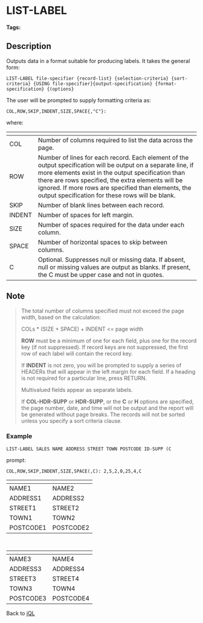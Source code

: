 # LIST-LABEL

<PageHeader />

**Tags:**
<badge text='jql' vertical='middle' />

## Description

Outputs data in a format suitable for producing labels. It takes the general form:

```
LIST-LABEL file-specifier {record-list} {selection-criteria} {sort-criteria} {USING file-specifier}{output-specification} {format-specification} {(options}
```

The user will be prompted to supply formatting criteria as:

```
COL,ROW,SKIP,INDENT,SIZE,SPACE{,"C"}:
```

where:

| <!----> | <!----> |
| --- | --- |
| COL | Number of columns required to list the data across the page. |
| ROW | Number of lines for each record. Each element of the output specification will be output on a separate line, if more elements exist in the output specification than there are rows specified, the extra elements will be ignored. If more rows are specified than elements, the output specification for these rows will be blank. |
| SKIP | Number of blank lines between each record. |
| INDENT | Number of spaces for left margin. |
| SIZE | Number of spaces required for the data under each column. |
| SPACE | Number of horizontal spaces to skip between columns. |
| C | Optional. Suppresses null or missing data. If absent, null or missing values are output as blanks. If present, the C must be upper case and not in quotes. |

## Note

> The total number of columns specified must not exceed the page width, based on the calculation:  
>
> COLs \* (SIZE + SPACE) + INDENT &lt;= page width  
>
> **ROW** must be a minimum of one for each field, plus one for the record key (if not suppressed). If record keys are not suppressed, the first row of each label will contain the record key.
>
> If **INDENT** is not zero, you will be prompted to supply a series of HEADERs that will appear in the left margin for each field. If a heading is not required for a particular line, press RETURN.
>
> Multivalued fields appear as separate labels.
>
> If **COL-HDR-SUPP** or **HDR-SUPP**, or the **C** or **H** options are specified, the page number, date, and time will not be output and the report will be generated without page breaks. The records will not be sorted unless you specify a sort criteria clause.

### Example

```
LIST-LABEL SALES NAME ADDRESS STREET TOWN POSTCODE ID-SUPP (C
```

prompt:

```
COL,ROW,SKIP,INDENT,SIZE,SPACE(,C): 2,5,2,0,25,4,C
```

| <!----> | <!----> |
| --- | --- |
| NAME1 | NAME2 |
| ADDRESS1 | ADDRESS2 |
| STREET1 | STREET2 |
| TOWN1 | TOWN2 |
| POSTCODE1 | POSTCODE2 |

` `

| <!----> | <!----> |
| --- | --- |
| NAME3 | NAME4 |
| ADDRESS3 | ADDRESS4 |
| STREET3 | STREET4 |
| TOWN3 | TOWN4 |
| POSTCODE3 | POSTCODE4 |

Back to [jQL](jbase-query-language-jql-)

  
<PageFooter />
